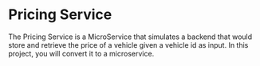 # Pricing Service

The Pricing Service is a MicroService that simulates a backend that
would store and retrieve the price of a vehicle given a vehicle id as
input. In this project, you will convert it to a microservice.
